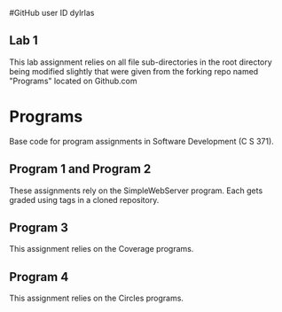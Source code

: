#GitHub user ID
dylrlas

## Lab 1
This lab assignment relies on all file sub-directories in the root directory being modified slightly that were 
given from the forking repo named "Programs" located on Github.com


# Programs
Base code for program assignments in Software Development (C S 371). 

## Program 1 and Program 2
These assignments rely on the SimpleWebServer program. Each gets graded using tags in a cloned repository. 

## Program 3
This assignment relies on the Coverage programs. 

## Program 4
This assignment relies on the Circles programs. 
